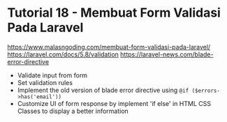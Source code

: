 # Tutorial 18 - Membuat Form Validasi Pada Laravel
https://www.malasngoding.com/membuat-form-validasi-pada-laravel/
https://laravel.com/docs/5.8/validation
https://laravel-news.com/blade-error-directive

 - Validate input from form
 - Set validation rules
 - Implement the old version of blade error directive using `@if ($errors->has('email'))`
 - Customize UI of form response by implement 'if else' in HTML CSS Classes to display a better information
